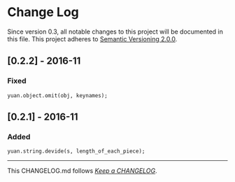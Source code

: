 #   Change Log

Since version 0.3, all notable changes to this project will be documented in this file. This project adheres to [Semantic Versioning 2.0.0](http://semver.org/).

##	[0.2.2] - 2016-11

###	Fixed

```yuan.object.omit(obj, keynames);```

##  [0.2.1] - 2016-11

### Added

```yuan.string.devide(s, length_of_each_piece);```

---
This CHANGELOG.md follows [*Keep a CHANGELOG*](http://keepachangelog.com/).
